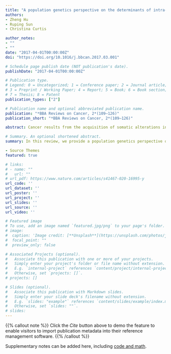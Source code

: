 ```yaml
---
title: "A population genetics perspective on the determinants of intra-tumor heterogeneity"
authors:
- Zheng Hu
- Ruping Sun
- Christina Curtis

author_notes:
- ""
- ""
date: "2017-04-01T00:00:00Z"
doi: "https://doi.org/10.1016/j.bbcan.2017.03.001"

# Schedule page publish date (NOT publication's date).
publishDate: "2017-04-01T00:00:00Z"

# Publication type.
# Legend: 0 = Uncategorized; 1 = Conference paper; 2 = Journal article;
# 3 = Preprint / Working Paper; 4 = Report; 5 = Book; 6 = Book section;
# 7 = Thesis; 8 = Patent
publication_types: ["2"]

# Publication name and optional abbreviated publication name.
publication: "*BBA Reviews on Cancer, 2*(109–126)"
publication_short: "*BBA Reviews on Cancer, 2*(109–126)"

abstract: Cancer results from the acquisition of somatic alterations in a microevolutionary process that typically occurs over many years, much of which is occult. Understanding the evolutionary dynamics that are operative at different stages of progression in individual tumors might inform the earlier detection, diagnosis, and treatment of cancer. Although these processes cannot be directly observed, the resultant spatiotemporal patterns of genetic variation amongst tumor cells encode their evolutionary histories. Such intra-tumor heterogeneity is pervasive not only at the genomic level, but also at the transcriptomic, phenotypic, and cellular levels. Given the implications for precision medicine, the accurate quantification of heterogeneity within and between tumors has become a major focus of current research. In this review, we provide a population genetics perspective on the determinants of intra-tumor heterogeneity and approaches to quantify genetic diversity. We summarize evidence for different modes of evolution based on recent cancer genome sequencing studies and discuss emerging evolutionary strategies to therapeutically exploit tumor heterogeneity.

# Summary. An optional shortened abstract.
summary: In this review, we provide a population genetics perspective on the determinants of intra-tumor heterogeneity and approaches to quantify genetic diversity. We summarize evidence for different modes of evolution based on recent cancer genome sequencing studies and discuss emerging evolutionary strategies to therapeutically exploit tumor heterogeneity.

- Source Themes
featured: true

# links:
# - name: ""
#   url: ""
# url_pdf: https://www.nature.com/articles/s41467-020-16995-y
url_code: ''
url_dataset: ''
url_poster: ''
url_project: ''
url_slides: ''
url_source: ''
url_video: ''

# Featured image
# To use, add an image named `featured.jpg/png` to your page's folder. 
# image:
#  caption: 'Image credit: [**Unsplash**](https://unsplash.com/photos/jdD8gXaTZsc)'
#  focal_point: ""
#  preview_only: false

# Associated Projects (optional).
#   Associate this publication with one or more of your projects.
#   Simply enter your project's folder or file name without extension.
#   E.g. `internal-project` references `content/project/internal-project/index.md`.
#   Otherwise, set `projects: []`.
# projects: []

# Slides (optional).
#   Associate this publication with Markdown slides.
#   Simply enter your slide deck's filename without extension.
#   E.g. `slides: "example"` references `content/slides/example/index.md`.
#   Otherwise, set `slides: ""`.
# slides:
---
```


{{% callout note %}}
Click the *Cite* button above to demo the feature to enable visitors to import publication metadata into their reference management software.
{{% /callout %}}

Supplementary notes can be added here, including [code and math](https://sourcethemes.com/academic/docs/writing-markdown-latex/).
